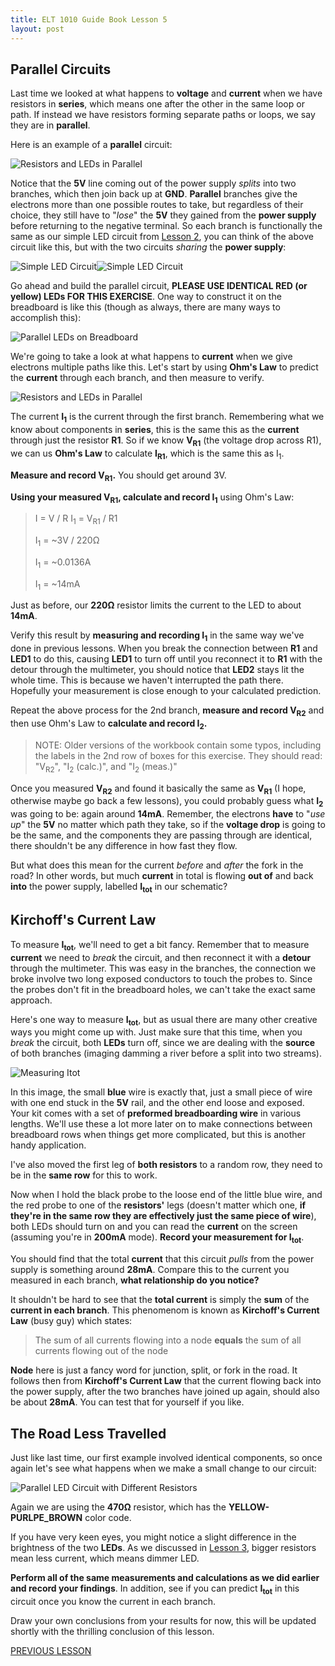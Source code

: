 ```yaml
---
title: ELT 1010 Guide Book Lesson 5
layout: post
---
```


## Parallel Circuits
Last time we looked at what happens to **voltage** and **current** when we have resistors in **series**, which means one after the other in the same loop or path. If instead we have resistors forming separate paths or loops, we say they are in **parallel**.

Here is an example of a **parallel** circuit:

![Resistors and LEDs in Parallel](../images/schematics/circuit4a-parallel.svg)

Notice that the **5V** line coming out of the power supply *splits* into two branches, which then join back up at **GND**. **Parallel** branches give the electrons more than one possible routes to take, but regardless of their choice, they still have to "*lose*" the **5V** they gained from the **power supply** before returning to the negative terminal. So each branch is functionally the same as our simple LED circuit from [Lesson 2](./ELT1010GuideBook2.md), you can think of the above circuit like this, but with the two circuits *sharing* the **power supply**:

![Simple LED Circuit](../images/schematics/circuit3-simpleled.svg)![Simple LED Circuit](../images/schematics/circuit3-simpleled.svg)

Go ahead and build the parallel circuit, **PLEASE USE IDENTICAL RED (or yellow) LEDs FOR THIS EXERCISE**. One way to construct it on the breadboard is like this (though as always, there are many ways to accomplish this):

![Parallel LEDs on Breadboard](../images/breadboards/parallelLEDs_bb.png)

We're going to take a look at what happens to **current** when we give electrons multiple paths like this. Let's start by using **Ohm's Law** to predict the **current** through each branch, and then measure to verify.

![Resistors and LEDs in Parallel](../images/schematics/circuit4b-parallelcurrent.svg)

The current **I<sub>1</sub>** is the current through the first branch. Remembering what we know about components in **series**, this is the same this as the **current** through just the resistor **R1**. So if we know **V<sub>R1</sub>** (the voltage drop across R1), we can us **Ohm's Law** to calculate **I<sub>R1</sub>**, which is the same this as I<sub>1</sub>.

**Measure and record V<sub>R1</sub>.** You should get around 3V.

**Using your measured V<sub>R1</sub>, calculate and record I<sub>1</sub>** using Ohm's Law:

> I = V / R
> I<sub>1</sub> = V<sub>R1</sub> / R1
> 
> I<sub>1</sub> = ~3V / 220Ω
> 
> I<sub>1</sub> = ~0.0136A
> 
> I<sub>1</sub> = ~14mA

 Just as before, our **220Ω** resistor limits the current to the LED to about **14mA**.

Verify this result by **measuring and recording I<sub>1</sub>** in the same way we've done in previous lessons. When you break the connection between **R1** and **LED1** to do this, causing **LED1** to turn off until you reconnect it to **R1** with the detour through the multimeter, you should notice that **LED2** stays lit the whole time. This is because we haven't interrupted the path there. Hopefully your measurement is close enough to your calculated prediction.

Repeat the above process for the 2nd branch, **measure and record V<sub>R2</sub>** and then use Ohm's Law to **calculate and record I<sub>2</sub>.**

>NOTE: Older versions of the workbook contain some typos, including the labels in the 2nd row of boxes for this exercise. They should read: "V<sub>R2</sub>", "I<sub>2</sub> (calc.)", and "I<sub>2</sub> (meas.)"

Once you measured **V<sub>R2</sub>** and found it basically the same as **V<sub>R1</sub>** (I hope, otherwise maybe go back a few lessons), you could probably guess what **I<sub>2</sub>** was going to be: again around **14mA**. Remember, the electrons **have** to "*use up*" the **5V** no matter which path they take, so if the **voltage drop** is going to be the same, and the components they are passing through are identical, there shouldn't be any difference in how fast they flow.

But what does this mean for the current *before* and *after* the fork in the road? In other words, but much **current** in total is flowing **out of** and back **into** the power supply, labelled **I<sub>tot</sub>** in our schematic?

## Kirchoff's Current Law
To measure **I<sub>tot</sub>**, we'll need to get a bit fancy. Remember that to measure **current** we need to *break* the circuit, and then reconnect it with a **detour** through the multimeter. This was easy in the branches, the connection we broke involve two long exposed conductors to touch the probes to. Since the probes don't fit in the breadboard holes, we can't take the exact same approach. 

Here's one way to measure **I<sub>tot</sub>**, but as usual there are many other creative ways you might come up with. Just make sure that this time, when you *break* the circuit, both **LEDs** turn off, since we are dealing with the **source** of both branches (imaging damming a river before a split into two streams).

![Measuring I<sub>tot</sub>](../images/breadboards/parallelLEDsItot_bb.png)

In this image, the small **blue** wire is exactly that, just a small piece of wire with one end stuck in the **5V** rail, and the other end loose and exposed. Your kit comes with a set of **preformed breadboarding wire** in various lengths. We'll use these a lot more later on to make connections between breadboard rows when things get more complicated, but this is another handy application.

I've also moved the first leg of **both resistors** to a random row, they need to be in the **same row** for this to work. 

Now when I hold the black probe to the loose end of the little blue wire, and the red probe to one of the **resistors'** legs (doesn't matter which one, **if they're in the same row they are effectively just the same piece of wire**), both LEDs should turn on and you can read the **current** on the screen (assuming you're in **200mA** mode). **Record your measurement for I<sub>tot</sub>**.

You should find that the total **current** that this circuit *pulls* from the power supply is something around **28mA**. Compare this to the current you measured in each branch, **what relationship do you notice?**

It shouldn't be hard to see that the **total current** is simply the **sum** of the **current in each branch**. This phenomenom is known as **Kirchoff's Current Law** (busy guy) which states: 

> The sum of all currents flowing into a node **equals** the sum of all currents flowing out of the node

**Node** here is just a fancy word for junction, split, or fork in the road. It follows then from **Kirchoff's Current Law** that the current flowing back into the power supply, after the two branches have joined up again, should also be about **28mA**. You can test that for yourself if you like.

## The Road Less Travelled

Just like last time, our first example involved identical components, so once again let's see what happens when we make a small change to our circuit:

![Parallel LED Circuit with Different Resistors](../images/schematics/circuit4c-paralleldifferent.svg)

Again we are using the **470Ω** resistor, which has the **YELLOW-PURLPE_BROWN** color code.

If you have very keen eyes, you might notice a slight difference in the brightness of the two **LEDs**. As we discussed in [Lesson 3](./ELT1010GuideBook3.md), bigger resistors mean less current, which means dimmer LED.

**Perform all of the same measurements and calculations as we did earlier and record your findings**. In addition, see if you can predict **I<sub>tot</sub>** in this circuit once you know the current in each branch.

Draw your own conclusions from your results for now, this will be updated shortly with the thrilling conclusion of this lesson.

[PREVIOUS LESSON](./ELT1010GuideBook4.md)